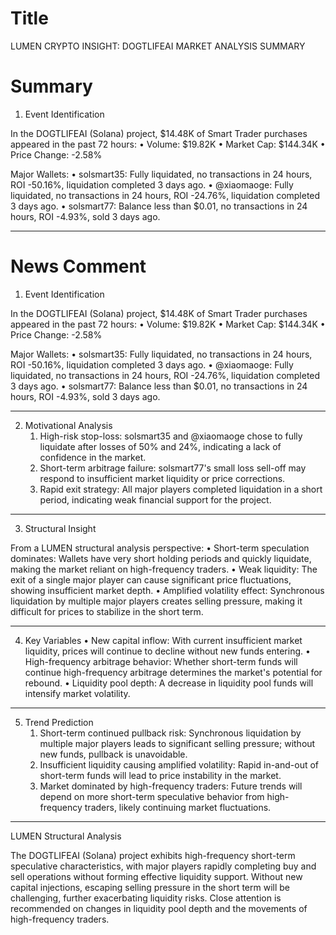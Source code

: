 # Title
LUMEN CRYPTO INSIGHT: DOGTLIFEAI MARKET ANALYSIS SUMMARY

# Summary
1. Event Identification

In the DOGTLIFEAI (Solana) project, $14.48K of Smart Trader purchases appeared in the past 72 hours:
   • Volume: $19.82K
   • Market Cap: $144.34K
   • Price Change: -2.58%

Major Wallets:
   • solsmart35: Fully liquidated, no transactions in 24 hours, ROI -50.16%, liquidation completed 3 days ago.
   • @xiaomaoge: Fully liquidated, no transactions in 24 hours, ROI -24.76%, liquidation completed 3 days ago.
   • solsmart77: Balance less than $0.01, no transactions in 24 hours, ROI -4.93%, sold 3 days ago.

---

# News Comment
1. Event Identification

In the DOGTLIFEAI (Solana) project, $14.48K of Smart Trader purchases appeared in the past 72 hours:
   • Volume: $19.82K
   • Market Cap: $144.34K
   • Price Change: -2.58%

Major Wallets:
   • solsmart35: Fully liquidated, no transactions in 24 hours, ROI -50.16%, liquidation completed 3 days ago.
   • @xiaomaoge: Fully liquidated, no transactions in 24 hours, ROI -24.76%, liquidation completed 3 days ago.
   • solsmart77: Balance less than $0.01, no transactions in 24 hours, ROI -4.93%, sold 3 days ago.

---

2. Motivational Analysis
   1. High-risk stop-loss: solsmart35 and @xiaomaoge chose to fully liquidate after losses of 50% and 24%, indicating a lack of confidence in the market.
   2. Short-term arbitrage failure: solsmart77's small loss sell-off may respond to insufficient market liquidity or price corrections.
   3. Rapid exit strategy: All major players completed liquidation in a short period, indicating weak financial support for the project.

---

3. Structural Insight

From a LUMEN structural analysis perspective:
   • Short-term speculation dominates: Wallets have very short holding periods and quickly liquidate, making the market reliant on high-frequency traders.
   • Weak liquidity: The exit of a single major player can cause significant price fluctuations, showing insufficient market depth.
   • Amplified volatility effect: Synchronous liquidation by multiple major players creates selling pressure, making it difficult for prices to stabilize in the short term.

---

4. Key Variables
   • New capital inflow: With current insufficient market liquidity, prices will continue to decline without new funds entering.
   • High-frequency arbitrage behavior: Whether short-term funds will continue high-frequency arbitrage determines the market's potential for rebound.
   • Liquidity pool depth: A decrease in liquidity pool funds will intensify market volatility.

---

5. Trend Prediction
   1. Short-term continued pullback risk: Synchronous liquidation by multiple major players leads to significant selling pressure; without new funds, pullback is unavoidable.
   2. Insufficient liquidity causing amplified volatility: Rapid in-and-out of short-term funds will lead to price instability in the market.
   3. Market dominated by high-frequency traders: Future trends will depend on more short-term speculative behavior from high-frequency traders, likely continuing market fluctuations.

---

LUMEN Structural Analysis

The DOGTLIFEAI (Solana) project exhibits high-frequency short-term speculative characteristics, with major players rapidly completing buy and sell operations without forming effective liquidity support. Without new capital injections, escaping selling pressure in the short term will be challenging, further exacerbating liquidity risks. Close attention is recommended on changes in liquidity pool depth and the movements of high-frequency traders.
